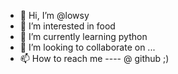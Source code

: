 - 👋 Hi, I’m @lowsy
- 👀 I’m interested in food 
- 🌱 I’m currently learning python
- 💞️ I’m looking to collaborate on ...
- 📫 How to reach me ---- @ github ;) 

<!---
lowsy/lowsy is a ✨ special ✨ repository because its `README.md` (this file) appears on your GitHub profile.
You can click the Preview link to take a look at your changes.
--->
